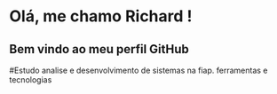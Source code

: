 # Olá, me chamo Richard ! 
## Bem vindo ao meu perfil GitHub 

#Estudo analise e desenvolvimento de sistemas na fiap.
ferramentas e tecnologias <link rel="stylesheet" type='text/css' href="https://cdn.jsdelivr.net/gh/devicons/devicon@latest/devicon.min.css" width="40" heigth="40"/>
<!--
**RichardLopes1/Richardlopes1** is a ✨ _special_ ✨ repository because its `README.md` (this file) appears on your GitHub profile.

Here are some ideas to get you started:

- 🔭 I’m currently working on ...
- 🌱 I’m currently learning ...
- 👯 I’m looking to collaborate on ...
- 🤔 I’m looking for help with ...
- 💬 Ask me about ...
- 📫 How to reach me: ...
- 😄 Pronouns: ...
- ⚡ Fun fact: ...
-->
